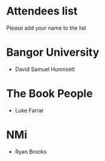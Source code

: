 Attendees list
==============

Please add your name to the list

# Bangor University

* David Samuel Hunnisett

# The Book People

* Luke Farrar

# NMi

* Ryan Brooks

